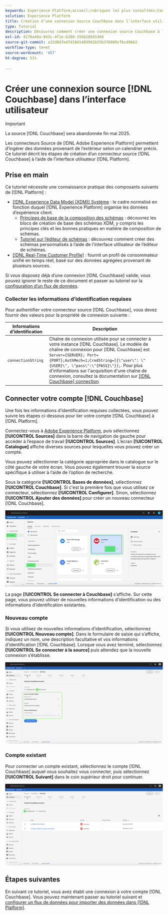```yaml
---
keywords: Experience Platform;accueil;rubriques les plus consultées;Couchbase;couchbase
solution: Experience Platform
title: Création d’une connexion Source Couchbase dans l’interface utilisateur
type: Tutorial
description: Découvrez comment créer une connexion source Couchbase à l’aide de l’interface utilisateur de Adobe Experience Platform.
exl-id: 4270a48a-843c-4f1e-b280-35b620581d68
source-git-commit: a32d0d7ed7d18454099d2b55b3f6809cfbcd9b62
workflow-type: tm+mt
source-wordcount: '457'
ht-degree: 51%

---
```


# Créer une connexion source [!DNL Couchbase] dans l’interface utilisateur

>[!IMPORTANT]
>
>La source [!DNL Couchbase] sera abandonnée fin mai 2025.

Les connecteurs Source de [!DNL Adobe Experience Platform] permettent d’ingérer des données provenant de l’extérieur selon un calendrier précis. Ce tutoriel décrit les étapes de création d’un connecteur source [!DNL Couchbase] à l’aide de l’interface utilisateur [!DNL Platform].

## Prise en main

Ce tutoriel nécessite une connaissance pratique des composants suivants de [!DNL Platform] :

* [[!DNL Experience Data Model (XDM)] Système](../../../../../xdm/home.md) : le cadre normalisé en fonction duquel [!DNL Experience Platform] organise les données d’expérience client.
   * [Principes de base de la composition des schémas](../../../../../xdm/schema/composition.md) : découvrez les blocs de création de base des schémas XDM, y compris les principes clés et les bonnes pratiques en matière de composition de schémas.
   * [Tutoriel sur l’éditeur de schémas](../../../../../xdm/tutorials/create-schema-ui.md) : découvrez comment créer des schémas personnalisés à l’aide de l’interface utilisateur de l’éditeur de schémas.
* [[!DNL Real-Time Customer Profile]](../../../../../profile/home.md) : fournit un profil de consommateur unifié en temps réel, basé sur des données agrégées provenant de plusieurs sources.

Si vous disposez déjà d’une connexion [!DNL Couchbase] valide, vous pouvez ignorer le reste de ce document et passer au tutoriel sur la [configuration d’un flux de données](../../dataflow/databases.md).

### Collecter les informations d’identification requises

Pour authentifier votre connecteur source [!DNL Couchbase], vous devez fournir des valeurs pour la propriété de connexion suivante :

| Informations d’identification | Description |
| ---------- | ----------- |
| `connectionString` | Chaîne de connexion utilisée pour se connecter à votre instance [!DNL Couchbase]. Le modèle de chaîne de connexion pour [!DNL Couchbase] est `Server={SERVER}; Port={PORT};AuthMech=1;CredString=[{\"user\": \"{USER}\", \"pass\":\"{PASS}\"}];`. Pour plus d&#39;informations sur l&#39;acquisition d&#39;une chaîne de connexion, consultez la documentation sur [[!DNL Couchbase] connection](https://docs.Couchbase.com/c-sdk/2.10/client-settings.html#configuring-overview). |

## Connecter votre compte [!DNL Couchbase]

Une fois les informations d’identification requises collectées, vous pouvez suivre les étapes ci-dessous pour lier votre compte [!DNL Couchbase] à [!DNL Platform].

Connectez-vous à [Adobe Experience Platform](https://platform.adobe.com), puis sélectionnez **[!UICONTROL Sources]** dans la barre de navigation de gauche pour accéder à l’espace de travail **[!UICONTROL Sources]**. L’écran **[!UICONTROL Catalogue]** affiche diverses sources pour lesquelles vous pouvez créer un compte.

Vous pouvez sélectionner la catégorie appropriée dans le catalogue sur le côté gauche de votre écran. Vous pouvez également trouver la source spécifique à utiliser à l’aide de l’option de recherche.

Sous la catégorie **[!UICONTROL Bases de données]**, sélectionnez **[!UICONTROL Couchbase]**. Si c&#39;est la première fois que vous utilisez ce connecteur, sélectionnez **[!UICONTROL Configurer]**. Sinon, sélectionnez **[!UICONTROL Ajouter des données]** pour créer un nouveau connecteur [!DNL Couchbase].

![catalogue](../../../../images/tutorials/create/couchbase/catalog.png)

La page **[!UICONTROL Se connecter à Couchbase]** s’affiche. Sur cette page, vous pouvez utiliser de nouvelles informations d’identification ou des informations d’identification existantes.

### Nouveau compte

Si vous utilisez de nouvelles informations d’identification, sélectionnez **[!UICONTROL Nouveau compte]**.  Dans le formulaire de saisie qui s’affiche, indiquez un nom, une description facultative et vos informations d’identification [!DNL Couchbase]. Lorsque vous avez terminé, sélectionnez **[!UICONTROL Se connecter à la source]** puis attendez que la nouvelle connexion s’établisse.

![connect](../../../../images/tutorials/create/couchbase/new.png)

### Compte existant

Pour connecter un compte existant, sélectionnez le compte [!DNL Couchbase] auquel vous souhaitez vous connecter, puis sélectionnez **[!UICONTROL Suivant]** dans le coin supérieur droit pour continuer.

![existant](../../../../images/tutorials/create/couchbase/existing.png)

## Étapes suivantes

En suivant ce tutoriel, vous avez établi une connexion à votre compte [!DNL Couchbase]. Vous pouvez maintenant passer au tutoriel suivant et [configurer un flux de données pour importer des données dans [!DNL Platform]](../../dataflow/databases.md).
